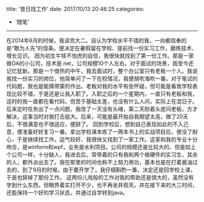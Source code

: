 title: '昔日找工作'
date: 2017/10/13 20:46:25
categories:
- '随笔'
---
在2014年6月的时候，我读完大二。自认为学校水平不错的我，一向都信奉的是“敢为人先”的信条。便决定在暑假留在学校、提前找一份实习工作，磨练技术、增长见识。
因为初生牛犊不怕虎的自信，我很快就找到了第一份工作。那是一家做OA的小公司，技术是.net，公司规模10个人左右。对于面试的场景，我至今还记忆犹新。那是一个很热的中午，我去面试时，整个办公室只有老板一个人。我说我找一份实习的岗位，他简单问了一下在校情况，我便胡吹海吹一番。对于笔试的代码题，我也是能猜带蒙的作出。老板对我的水平有些怀疑，但可能是看我学校表现比较不错，于是还是让我入职了。入职之后的一个星期内，一直只有老板和我，这时的我一直都在看代码，但苦于基础太差，也没有什么人问，实际上在混日子。后来定时任务出了一点问题，我改了一天没有头绪，第二天耐着头皮问老板，方才解决，这事当时对我打击挺大。后来，可能是最开始自我期望太高，做了20天后，不很满意也不很适应，便辞了。
回到学校后，想到自己表现如此的不入己意，便准备好好复习一番。拿出学校课本练了一两本书上的实战项目后，便没了耐心，于是继续找工作。运气较好、我很快又找到了一家工作。这家和我的专业十分吻合，是winform和wpf，业务是水利项目。公司的规模还是比较大的、但是如上个公司一样，十分缺人，我进去后，常带着的只有我和两个做硬件的实习生，其余的人，都外派出去了。我在那里的时间也称不上努力用功，基本也是在打着酱油过去的，到了9月的时候，由于要开学了，我仔细斟酌一番，决定还是回学校上课，于是也辞掉了那份工作。
这两份儿戏般的工作对我的帮助还是很大的，虽然没有学到什么东西，但眼界着实打开不少，也不再坐井观天。并在接下来的大三时间，还能保持一个好的学习状态，并通过自学转到java。
